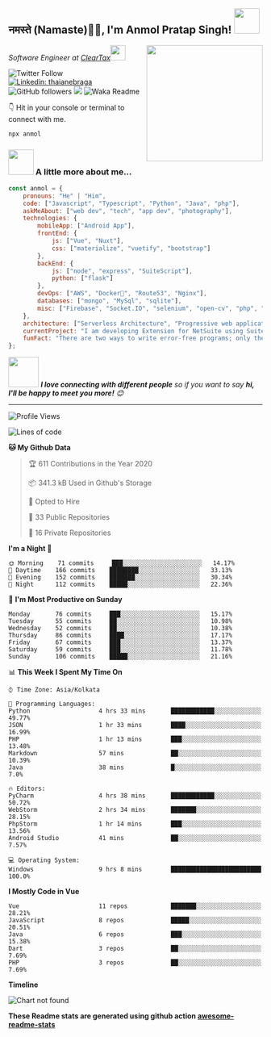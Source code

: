 <h2>नमस्ते (Namaste)🙏🏻, I'm Anmol Pratap Singh! <img src="https://media.giphy.com/media/12oufCB0MyZ1Go/giphy.gif" width="50"></h2>
<img align='right' src="https://media.giphy.com/media/M9gbBd9nbDrOTu1Mqx/giphy.gif" width="230">
<p><em>Software Engineer at <a href="http://www.cleartax.in">ClearTax</a><img src="https://media.giphy.com/media/WUlplcMpOCEmTGBtBW/giphy.gif" width="30"> 
</em></p>

![Twitter Follow](https://img.shields.io/twitter/follow/misteranmol?label=Follow)
[![Linkedin: thaianebraga](https://img.shields.io/badge/-anmol-blue?style=flat-square&logo=Linkedin&logoColor=white&link=https://www.linkedin.com/in/anmol-p-singh/)](https://www.linkedin.com/in/anmol-p-singh/)
![GitHub followers](https://img.shields.io/github/followers/anmol098?label=Follow&style=social)
![](https://visitor-badge.glitch.me/badge?page_id=anmol098.anmol098)
![Waka Readme](https://github.com/anmol098/anmol098/workflows/Waka%20Readme/badge.svg)

👇 Hit in your console or terminal to connect with me.

```bash
npx anmol
```

### <img src="https://media.giphy.com/media/VgCDAzcKvsR6OM0uWg/giphy.gif" width="50"> A little more about me...  

```javascript
const anmol = {
    pronouns: "He" | "Him",
    code: ["Javascript", "Typescript", "Python", "Java", "php"],
    askMeAbout: ["web dev", "tech", "app dev", "photography"],
    technologies: {
        mobileApp: ["Android App"],
        frontEnd: {
            js: ["Vue", "Nuxt"],
            css: ["materialize", "vuetify", "bootstrap"]
        },
        backEnd: {
            js: ["node", "express", "SuiteScript"],
            python: ["flask"]
        },
        devOps: ["AWS", "Docker🐳", "Route53", "Nginx"],
        databases: ["mongo", "MySql", "sqlite"],
        misc: ["Firebase", "Socket.IO", "selenium", "open-cv", "php", "SuiteApp"]
    },
    architecture: ["Serverless Architecture", "Progressive web applications", "Single page applications"],
    currentProject: "I am developing Extension for NetSuite using SuiteScript2.0",
    funFact: "There are two ways to write error-free programs; only the third one works"
};
```

<img src="https://media.giphy.com/media/LnQjpWaON8nhr21vNW/giphy.gif" width="60"> <em><b>I love connecting with different people</b> so if you want to say <b>hi, I'll be happy to meet you more!</b> 😊</em>

---
<!--START_SECTION:waka-->
![Profile Views](http://img.shields.io/badge/Profile%20Views-1285-blue)

![Lines of code](https://img.shields.io/badge/From%20Hello%20World%20I%27ve%20Written-2.9%20million%20lines%20of%20code-blue)

**🐱 My Github Data** 

> 🏆 611 Contributions in the Year 2020
 > 
> 📦 341.3 kB Used in Github's Storage 
 > 
> 💼 Opted to Hire
 > 
> 📜 33 Public Repositories
 > 
> 🔑 16 Private Repositories 

**I'm a Night 🦉** 

```text
🌞 Morning    71 commits     ███░░░░░░░░░░░░░░░░░░░░░░   14.17% 
🌆 Daytime    166 commits    ████████░░░░░░░░░░░░░░░░░   33.13% 
🌃 Evening    152 commits    ███████░░░░░░░░░░░░░░░░░░   30.34% 
🌙 Night      112 commits    █████░░░░░░░░░░░░░░░░░░░░   22.36%

```
📅 **I'm Most Productive on Sunday** 

```text
Monday       76 commits     ███░░░░░░░░░░░░░░░░░░░░░░   15.17% 
Tuesday      55 commits     ██░░░░░░░░░░░░░░░░░░░░░░░   10.98% 
Wednesday    52 commits     ██░░░░░░░░░░░░░░░░░░░░░░░   10.38% 
Thursday     86 commits     ████░░░░░░░░░░░░░░░░░░░░░   17.17% 
Friday       67 commits     ███░░░░░░░░░░░░░░░░░░░░░░   13.37% 
Saturday     59 commits     ███░░░░░░░░░░░░░░░░░░░░░░   11.78% 
Sunday       106 commits    █████░░░░░░░░░░░░░░░░░░░░   21.16%

```


📊 **This Week I Spent My Time On** 

```text
⌚︎ Time Zone: Asia/Kolkata

💬 Programming Languages: 
Python                   4 hrs 33 mins       ████████████░░░░░░░░░░░░░   49.77% 
JSON                     1 hr 33 mins        ████░░░░░░░░░░░░░░░░░░░░░   16.99% 
PHP                      1 hr 13 mins        ███░░░░░░░░░░░░░░░░░░░░░░   13.48% 
Markdown                 57 mins             ██░░░░░░░░░░░░░░░░░░░░░░░   10.39% 
Java                     38 mins             █░░░░░░░░░░░░░░░░░░░░░░░░   7.0%

🔥 Editors: 
PyCharm                  4 hrs 38 mins       ████████████░░░░░░░░░░░░░   50.72% 
WebStorm                 2 hrs 34 mins       ███████░░░░░░░░░░░░░░░░░░   28.15% 
PhpStorm                 1 hr 14 mins        ███░░░░░░░░░░░░░░░░░░░░░░   13.56% 
Android Studio           41 mins             ██░░░░░░░░░░░░░░░░░░░░░░░   7.57%

💻 Operating System: 
Windows                  9 hrs 8 mins        █████████████████████████   100.0%

```

**I Mostly Code in Vue** 

```text
Vue                      11 repos            ███████░░░░░░░░░░░░░░░░░░   28.21% 
JavaScript               8 repos             █████░░░░░░░░░░░░░░░░░░░░   20.51% 
Java                     6 repos             ███░░░░░░░░░░░░░░░░░░░░░░   15.38% 
Dart                     3 repos             ██░░░░░░░░░░░░░░░░░░░░░░░   7.69% 
PHP                      3 repos             ██░░░░░░░░░░░░░░░░░░░░░░░   7.69%

```


**Timeline**

![Chart not found](https://github.com/anmol098/anmol098/blob/master/charts/bar_graph.png) 


<!--END_SECTION:waka-->

**These Readme stats are generated using github action [awesome-readme-stats](https://github.com/anmol098/waka-readme-stats)**
